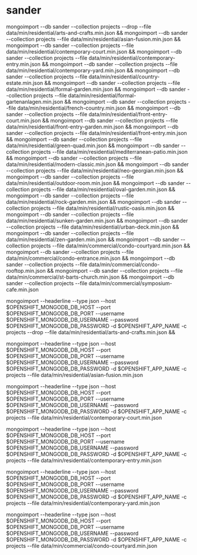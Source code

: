 # sander

mongoimport --db sander --collection projects --drop --file data/min/residential/arts-and-crafts.min.json &&
mongoimport --db sander --collection projects --file data/min/residential/asian-fusion.min.json &&
mongoimport --db sander --collection projects --file data/min/residential/contemporary-court.min.json &&
mongoimport --db sander --collection projects --file data/min/residential/contemporary-entry.min.json &&
mongoimport --db sander --collection projects --file data/min/residential/contemporary-yard.min.json &&
mongoimport --db sander --collection projects --file data/min/residential/country-estate.min.json &&
mongoimport --db sander --collection projects --file data/min/residential/formal-garden.min.json &&
mongoimport --db sander --collection projects --file data/min/residential/formal-gartenanlagen.min.json &&
mongoimport --db sander --collection projects --file data/min/residential/french-country.min.json &&
mongoimport --db sander --collection projects --file data/min/residential/front-entry-court.min.json &&
mongoimport --db sander --collection projects --file data/min/residential/front-entry-garden.min.json &&
mongoimport --db sander --collection projects --file data/min/residential/front-entry.min.json &&
mongoimport --db sander --collection projects --file data/min/residential/green-quad.min.json &&
mongoimport --db sander --collection projects --file data/min/residential/mediterranean-patio.min.json &&
mongoimport --db sander --collection projects --file data/min/residential/modern-classic.min.json &&
mongoimport --db sander --collection projects --file data/min/residential/neo-georgian.min.json &&
mongoimport --db sander --collection projects --file data/min/residential/outdoor-room.min.json &&
mongoimport --db sander --collection projects --file data/min/residential/oval-garden.min.json &&
mongoimport --db sander --collection projects --file data/min/residential/rock-garden.min.json &&
mongoimport --db sander --collection projects --file data/min/residential/rustic-oasis.min.json &&
mongoimport --db sander --collection projects --file data/min/residential/sunken-garden.min.json &&
mongoimport --db sander --collection projects --file data/min/residential/urban-deck.min.json &&
mongoimport --db sander --collection projects --file data/min/residential/zen-garden.min.json &&
mongoimport --db sander --collection projects --file data/min/commercial/condo-courtyard.min.json &&
mongoimport --db sander --collection projects --file data/min/commercial/condo-entrance.min.json &&
mongoimport --db sander --collection projects --file data/min/commercial/condo-rooftop.min.json &&
mongoimport --db sander --collection projects --file data/min/commercial/st-barts-church.min.json &&
mongoimport --db sander --collection projects --file data/min/commercial/symposium-cafe.min.json

mongoimport --headerline --type json --host $OPENSHIFT_MONGODB_DB_HOST --port $OPENSHIFT_MONGODB_DB_PORT --username $OPENSHIFT_MONGODB_DB_USERNAME --password $OPENSHIFT_MONGODB_DB_PASSWORD -d $OPENSHIFT_APP_NAME -c projects --drop --file data/min/residential/arts-and-crafts.min.json &&

mongoimport --headerline --type json --host $OPENSHIFT_MONGODB_DB_HOST --port $OPENSHIFT_MONGODB_DB_PORT --username $OPENSHIFT_MONGODB_DB_USERNAME --password $OPENSHIFT_MONGODB_DB_PASSWORD -d $OPENSHIFT_APP_NAME -c projects --file data/min/residential/asian-fusion.min.json

mongoimport --headerline --type json --host $OPENSHIFT_MONGODB_DB_HOST --port $OPENSHIFT_MONGODB_DB_PORT --username $OPENSHIFT_MONGODB_DB_USERNAME --password $OPENSHIFT_MONGODB_DB_PASSWORD -d $OPENSHIFT_APP_NAME -c projects --file data/min/residential/contemporary-court.min.json

mongoimport --headerline --type json --host $OPENSHIFT_MONGODB_DB_HOST --port $OPENSHIFT_MONGODB_DB_PORT --username $OPENSHIFT_MONGODB_DB_USERNAME --password $OPENSHIFT_MONGODB_DB_PASSWORD -d $OPENSHIFT_APP_NAME -c projects --file data/min/residential/contemporary-entry.min.json

mongoimport --headerline --type json --host $OPENSHIFT_MONGODB_DB_HOST --port $OPENSHIFT_MONGODB_DB_PORT --username $OPENSHIFT_MONGODB_DB_USERNAME --password $OPENSHIFT_MONGODB_DB_PASSWORD -d $OPENSHIFT_APP_NAME -c projects --file data/min/residential/contemporary-yard.min.json





mongoimport --headerline --type json --host $OPENSHIFT_MONGODB_DB_HOST --port $OPENSHIFT_MONGODB_DB_PORT --username $OPENSHIFT_MONGODB_DB_USERNAME --password $OPENSHIFT_MONGODB_DB_PASSWORD -d $OPENSHIFT_APP_NAME -c projects --file data/min/commercial/condo-courtyard.min.json


